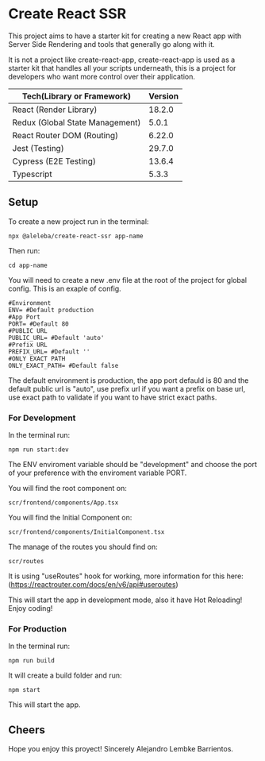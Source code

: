 # Create React SSR

This project aims to have a starter kit for creating a new React app with Server Side Rendering and tools that generally go along with it.

It is not a project like create-react-app, create-react-app is used as a starter kit that handles all your scripts underneath, this is a project for developers who want more control over their application.

Tech(Library or Framework) | Version |
--- | --- |
React (Render Library) | 18.2.0
Redux (Global State Management) | 5.0.1
React Router DOM (Routing) | 6.22.0
Jest (Testing) | 29.7.0
Cypress (E2E Testing) | 13.6.4
Typescript | 5.3.3

## Setup
To create a new project run in the terminal:
```
npx @aleleba/create-react-ssr app-name
```
Then run:
```
cd app-name
```
You will need to create a new .env file at the root of the project for global config.
This is an exaple of config.
```
#Environment
ENV= #Default production
#App Port
PORT= #Default 80
#PUBLIC URL
PUBLIC_URL= #Default 'auto'
#Prefix URL
PREFIX_URL= #Default ''
#ONLY EXACT PATH
ONLY_EXACT_PATH= #Default false
```
The default environment is production, the app port defauld is 80 and the default public url is "auto", use prefix url if you want a prefix on base url, use exact path to validate if you want to have strict exact paths.

### For Development
In the terminal run:
```
npm run start:dev
```
The ENV enviroment variable should be "development" and choose the port of your preference with the enviroment variable PORT.

You will find the root component on:
```
scr/frontend/components/App.tsx
```
You will find the Initial Component on:
```
scr/frontend/components/InitialComponent.tsx
```

The manage of the routes you should find on:
```
scr/routes
```
It is using "useRoutes" hook for working, more information for this here: (https://reactrouter.com/docs/en/v6/api#useroutes)

This will start the app in development mode, also it have Hot Reloading!
Enjoy coding!

### For Production
In the terminal run:
```
npm run build
```
It will create a build folder and run:
```
npm start
```
This will start the app.

## Cheers
Hope you enjoy this proyect! Sincerely Alejandro Lembke Barrientos.
